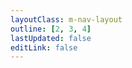 ```yaml
---
layoutClass: m-nav-layout
outline: [2, 3, 4]
lastUpdated: false
editLink: false
---
```


<script setup>
import MNavLinks from '../../../docs/.vitepress/nav/components/MNavLinks.vue'

import { NAV_DATA } from '../../../docs/.vitepress/nav/data'
</script>
<style src="../../../docs/.vitepress/nav/nav.scss"></style>

<!-- # 前端导航 -->

<MNavLinks v-for="{title, items} in NAV_DATA" :title="title" :items="items"/>

<br />
